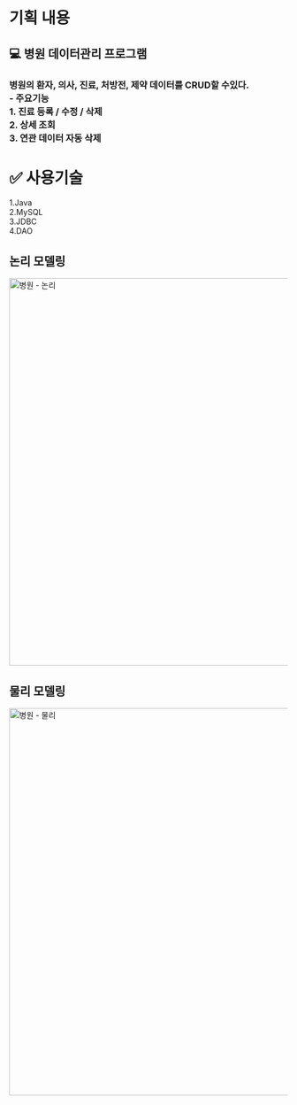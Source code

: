 
<h1>기획 내용</h1>
<h2> 💻 병원 데이터관리 프로그램</h2>
<h3>병원의 환자, 의사, 진료, 처방전, 제약 데이터를 CRUD할 수있다.
    <br>
- 주요기능 <br>
    1. 진료 등록 / 수정 / 삭제 <br>
    2. 상세 조회 <br>
    3. 연관 데이터 자동 삭제

</h3>

<h1> ✅ 사용기술 </h1>
1.Java <br>
2.MySQL <br>
3.JDBC <br>
4.DAO 

<h2>논리 모델링</h2>
<img width="850" height="700" alt="병원 - 논리" src="https://github.com/user-attachments/assets/cdf747fc-df27-4567-a1cf-8e4285e82c23" />



<h2>물리 모델링</h2>
<img width="850" height="700" alt="병원 - 물리" src="https://github.com/user-attachments/assets/6cec64a0-6eb1-4854-85a2-6cd6102d441f" />





